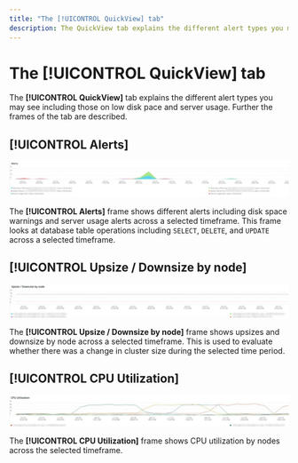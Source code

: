 ```yaml
---
title: "The [!UICONTROL QuickView] tab"
description: The QuickView tab explains the different alert types you may see including those on low disk pace and server usage.
---
```


# The [!UICONTROL QuickView] tab

The **[!UICONTROL QuickView]** tab explains the different alert types you may see including those on low disk pace and server usage. Further the frames of the tab are described.

## [!UICONTROL Alerts]

![Alerts](../../assets/tools/observation-for-adobe-commerce/quickview_alerts.jpg)

The **[!UICONTROL Alerts]** frame shows different alerts including disk space warnings and server usage alerts across a selected timeframe. This frame looks at database table operations including `SELECT`, `DELETE`, and `UPDATE` across a selected timeframe.

## [!UICONTROL Upsize / Downsize by node]

![Upsize / Downsize by node](../../assets/tools/observation-for-adobe-commerce/quickview_upsize_by_node.jpg)

The **[!UICONTROL Upsize / Downsize by node]** frame shows upsizes and downsize by node across a selected timeframe. This is used to evaluate whether there was a change in cluster size during the selected time period.

## [!UICONTROL CPU Utilization]

![CPU Utilization](../../assets/tools/observation-for-adobe-commerce/quickview_cpu.jpg)

The **[!UICONTROL CPU Utilization]** frame shows CPU utilization by nodes across the selected timeframe.
